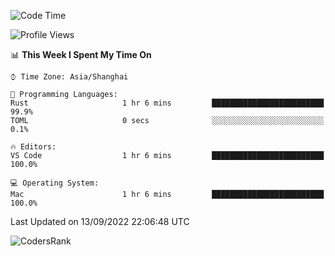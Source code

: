<!--START_SECTION:waka-->
![Code Time](http://img.shields.io/badge/Code%20Time-1%2C677%20hrs%2015%20mins-blue)

![Profile Views](http://img.shields.io/badge/Profile%20Views-19-blue)

📊 **This Week I Spent My Time On** 

```text
⌚︎ Time Zone: Asia/Shanghai

💬 Programming Languages: 
Rust                     1 hr 6 mins         █████████████████████████   99.9% 
TOML                     0 secs              ░░░░░░░░░░░░░░░░░░░░░░░░░   0.1%

🔥 Editors: 
VS Code                  1 hr 6 mins         █████████████████████████   100.0%

💻 Operating System: 
Mac                      1 hr 6 mins         █████████████████████████   100.0%

```


 Last Updated on 13/09/2022 22:06:48 UTC
<!--END_SECTION:waka-->

![CodersRank](https://cr-skills-chart-widget.azurewebsites.net/api/api?username=BugenZhao&padding=16&tooltip=true&branding=false&sort-by-score=true&skills=Rust%2C%20Swift%2C%20C%2C%20TypeScript%2C%20Java%2C%20Go%2C%20Dart%2C%20C%2B%2B%2C%20Python%2C%20Assembly%2C%20Shell%2C%20Kotlin)
